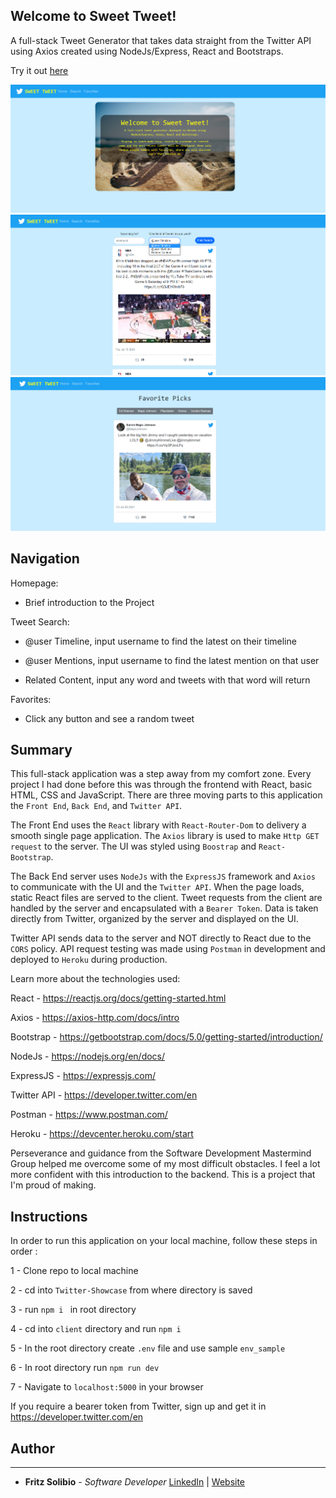 ## Welcome to Sweet Tweet!

A full-stack Tweet Generator that takes data straight from the Twitter API using Axios created using NodeJs/Express, React and Bootstraps.

Try it out [here](https://fritz-sweet-tweet.herokuapp.com/)

![homepage](./client/src/images/screenshot-home.png)
![searchpage](./client/src/images/screenshot-search.png)
![favoritespage](./client/src/images/screenshot-favorites.png)

## Navigation

Homepage:

- Brief introduction to the Project

Tweet Search:

- @user Timeline, input username to find the latest on their timeline

- @user Mentions, input username to find the latest mention on that user

- Related Content, input any word and tweets with that word will return

Favorites:

- Click any button and see a random tweet

## Summary

This full-stack application was a step away from my comfort zone. Every project I had done before this was through the frontend with React, basic HTML, CSS and JavaScript.
There are three moving parts to this application the `Front End`, `Back End`, and `Twitter API`.

The Front End uses the `React` library with `React-Router-Dom` to delivery a smooth single page application. The `Axios` library is used to make `Http GET request` to the server.
The UI was styled using `Boostrap` and `React-Bootstrap`.

The Back End server uses `NodeJs` with the `ExpressJS` framework and `Axios` to communicate with the UI and the `Twitter API`.
When the page loads, static React files are served to the client. Tweet requests from the client are handled by the server and encapsulated with a `Bearer Token`.
Data is taken directly from Twitter, organized by the server and displayed on the UI.

Twitter API sends data to the server and NOT directly to React due to the `CORS` policy. API request testing was made using `Postman` in development and deployed to `Heroku` during production.

Learn more about the technologies used:

React - https://reactjs.org/docs/getting-started.html

Axios - https://axios-http.com/docs/intro

Bootstrap - https://getbootstrap.com/docs/5.0/getting-started/introduction/

NodeJs - https://nodejs.org/en/docs/

ExpressJS - https://expressjs.com/

Twitter API - https://developer.twitter.com/en

Postman - https://www.postman.com/

Heroku - https://devcenter.heroku.com/start

Perseverance and guidance from the Software Development Mastermind Group helped me overcome some of my most difficult obstacles.
I feel a lot more confident with this introduction to the backend. This is a project that I'm proud of making.

## Instructions

In order to run this application on your local machine, follow these steps in order :

1 - Clone repo to local machine

2 - cd into `Twitter-Showcase` from where directory is saved

3 - run `npm i ` in root directory

4 - cd into `client` directory and run `npm i`

5 - In the root directory create `.env` file and use sample `env_sample`

6 - In root directory run `npm run dev`

7 - Navigate to `localhost:5000` in your browser

If you require a bearer token from Twitter, sign up and get it in https://developer.twitter.com/en

## Author

---

- **Fritz Solibio** - _Software Developer_ [LinkedIn](https://www.linkedin.com/in/fritz-solibio-4aa9b321b/) | [Website](https://www.fritzsolibio.ca/)
